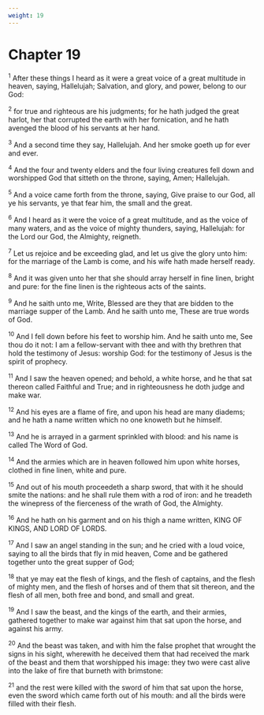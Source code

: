 ```yaml
---
weight: 19
---
```


# Chapter 19

<sup>1</sup> After these things I heard as it were a great voice of a great multitude in heaven, saying, Hallelujah; Salvation, and glory, and power, belong to our God: 

<sup>2</sup> for true and righteous are his judgments; for he hath judged the great harlot, her that corrupted the earth with her fornication, and he hath avenged the blood of his servants at her hand. 

<sup>3</sup> And a second time they say, Hallelujah. And her smoke goeth up for ever and ever. 

<sup>4</sup> And the four and twenty elders and the four living creatures fell down and worshipped God that sitteth on the throne, saying, Amen; Hallelujah. 

<sup>5</sup> And a voice came forth from the throne, saying, Give praise to our God, all ye his servants, ye that fear him, the small and the great. 

<sup>6</sup> And I heard as it were the voice of a great multitude, and as the voice of many waters, and as the voice of mighty thunders, saying, Hallelujah: for the Lord our God, the Almighty, reigneth. 

<sup>7</sup> Let us rejoice and be exceeding glad, and let us give the glory unto him: for the marriage of the Lamb is come, and his wife hath made herself ready. 

<sup>8</sup> And it was given unto her that she should array herself in fine linen, bright and pure: for the fine linen is the righteous acts of the saints. 

<sup>9</sup> And he saith unto me, Write, Blessed are they that are bidden to the marriage supper of the Lamb. And he saith unto me, These are true words of God. 

<sup>10</sup> And I fell down before his feet to worship him. And he saith unto me, See thou do it not: I am a fellow-servant with thee and with thy brethren that hold the testimony of Jesus: worship God: for the testimony of Jesus is the spirit of prophecy. 

<sup>11</sup> And I saw the heaven opened; and behold, a white horse, and he that sat thereon called Faithful and True; and in righteousness he doth judge and make war. 

<sup>12</sup> And his eyes are a flame of fire, and upon his head are many diadems; and he hath a name written which no one knoweth but he himself. 

<sup>13</sup> And he is arrayed in a garment sprinkled with blood: and his name is called The Word of God. 

<sup>14</sup> And the armies which are in heaven followed him upon white horses, clothed in fine linen, white and pure. 

<sup>15</sup> And out of his mouth proceedeth a sharp sword, that with it he should smite the nations: and he shall rule them with a rod of iron: and he treadeth the winepress of the fierceness of the wrath of God, the Almighty. 

<sup>16</sup> And he hath on his garment and on his thigh a name written, KING OF KINGS, AND LORD OF LORDS. 

<sup>17</sup> And I saw an angel standing in the sun; and he cried with a loud voice, saying to all the birds that fly in mid heaven, Come and be gathered together unto the great supper of God; 

<sup>18</sup> that ye may eat the flesh of kings, and the flesh of captains, and the flesh of mighty men, and the flesh of horses and of them that sit thereon, and the flesh of all men, both free and bond, and small and great. 

<sup>19</sup> And I saw the beast, and the kings of the earth, and their armies, gathered together to make war against him that sat upon the horse, and against his army. 

<sup>20</sup> And the beast was taken, and with him the false prophet that wrought the signs in his sight, wherewith he deceived them that had received the mark of the beast and them that worshipped his image: they two were cast alive into the lake of fire that burneth with brimstone: 

<sup>21</sup> and the rest were killed with the sword of him that sat upon the horse, even the sword which came forth out of his mouth: and all the birds were filled with their flesh. 


